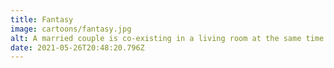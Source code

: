 ```yaml
---
title: Fantasy
image: cartoons/fantasy.jpg
alt: A married couple is co-existing in a living room at the same time.  One of them says "I want to do one of those fun fantasies where we go to a hotel bar and pretend to be strangers, and you try to pick me up, but I think you're disgusting and run away with the bartender, who is very strong and not at all like you, and the strong bartender and I start a new life together and I never see you again."
date: 2021-05-26T20:48:20.796Z
---
```

